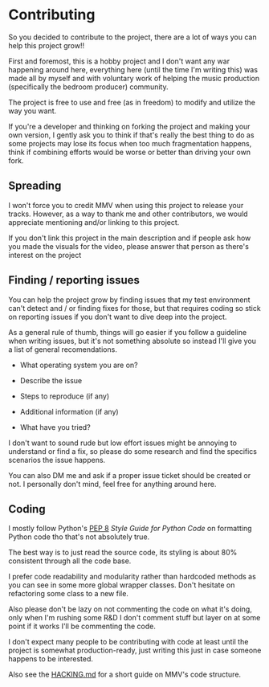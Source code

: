 # Contributing

So you decided to contribute to the project, there are a lot of ways you can help this project grow!!

First and foremost, this is a hobby project and I don't want any war happening around here, everything here (until the time I'm writing this) was made all by myself and with voluntary work of helping the music production (specifically the bedroom producer) community.

The project is free to use and free (as in freedom) to modify and utilize the way you want.

If you're a developer and thinking on forking the project and making your own version, I gently ask you to think if that's really the best thing to do as some projects may lose its focus when too much fragmentation happens, think if combining efforts would be worse or better than driving your own fork.

## Spreading

I won't force you to credit MMV when using this project to release your tracks. However, as a way to thank me and other contributors, we would appreciate mentioning and/or linking to this project.

If you don't link this project in the main description and if people ask how you made the visuals for the video, please answer that person as there's interest on the project

## Finding / reporting issues

You can help the project grow by finding issues that my test environment can't detect and / or finding fixes for those, but that requires coding so stick on reporting issues if you don't want to dive deep into the project.

As a general rule of thumb, things will go easier if you follow a guideline when writing issues, but it's not something absolute so instead I'll give you a list of general recomendations.

- What operating system you are on?

- Describe the issue

- Steps to reproduce (if any)

- Additional information (if any)

- What have you tried?

I don't want to sound rude but low effort issues might be annoying to understand or find a fix, so please do some research and find the specifics scenarios the issue happens.

You can also DM me and ask if a proper issue ticket should be created or not. I personally don't mind, feel free for anything around here.

## Coding

I mostly follow Python's [PEP 8](https://www.python.org/dev/peps/pep-0008/) _Style Guide for Python Code_ on formatting Python code tho that's not absolutely true.

The best way is to just read the source code, its styling is about 80% consistent through all the code base.

I prefer code readability and modularity rather than hardcoded methods as you can see in some more global wrapper classes. Don't hesitate on refactoring some class to a new file.

Also please don't be lazy on not commenting the code on what it's doing, only when I'm rushing some R&D I don't comment stuff but layer on at some point if it works I'll be commenting the code.

I don't expect many people to be contributing with code at least until the project is somewhat production-ready, just writing this just in case someone happens to be interested.

Also see the [HACKING.md](HACKING.md) for a short guide on MMV's code structure.
